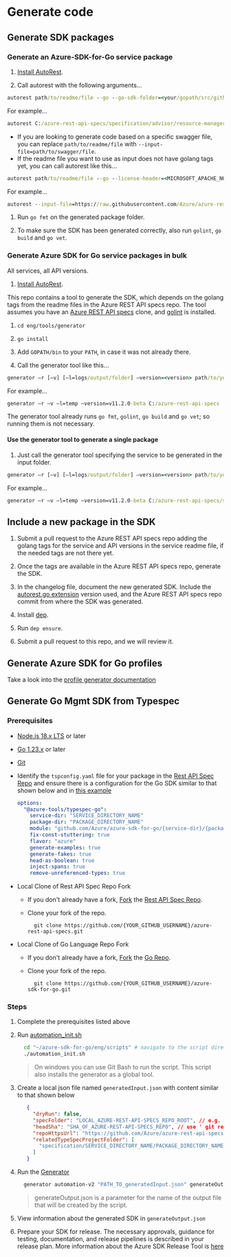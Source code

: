 # Generate code

## Generate SDK packages

### Generate an Azure-SDK-for-Go service package

1. [Install AutoRest](https://github.com/Azure/autorest#installing-autorest).

1. Call autorest with the following arguments...

``` cmd
autorest path/to/readme/file --go --go-sdk-folder=<your/gopath/src/github.com/Azure/azure-sdk-for-go> --package-version=<version> --user-agent=<Azure-SDK-For-Go/version services> [--tag=choose/a/tag/in/the/readme/file]
```

For example...

``` cmd
autorest C:/azure-rest-api-specs/specification/advisor/resource-manager/readme.md --go --go-sdk-folder=C:/goWorkspace/src/github.com/Azure/azure-sdk-for-go --tag=package-2016-07-preview --package-version=v11.2.0-beta --user-agent='Azure-SDK-For-Go/v11.2.0-beta services'
```

- If you are looking to generate code based on a specific swagger file, you can replace `path/to/readme/file` with `--input-file=path/to/swagger/file`.
- If the readme file you want to use as input does not have golang tags yet, you can call autorest like this...

``` cmd
autorest path/to/readme/file --go --license-header=<MICROSOFT_APACHE_NO_VERSION> --namespace=<packageName> --output-folder=<your/gopath/src/github.com/Azure/azure-sdk-for-go/services/serviceName/mgmt/APIversion/packageName> --package-version=<version> --user-agent=<Azure-SDK-For-Go/version services> --clear-output-folder --can-clear-output-folder --tag=<choose/a/tag/in/the/readme/file>
```

For example...

``` cmd
autorest --input-file=https://raw.githubusercontent.com/Azure/azure-rest-api-specs/current/specification/network/resource-manager/Microsoft.Network/2017-10-01/loadBalancer.json --go --license-header=MICROSOFT_APACHE_NO_VERSION --namespace=lb --output-folder=C:/goWorkspace/src/github.com/Azure/azure-sdk-for-go/services/network/mgmt/2017-09-01/network/lb --package-version=v11.2.0-beta --clear-output-folder --can-clear-output-folder
```

1. Run `go fmt` on the generated package folder.

1. To make sure the SDK has been generated correctly, also run `golint`, `go build` and `go vet`.

### Generate Azure SDK for Go service packages in bulk

All services, all API versions.

1. [Install AutoRest](https://github.com/Azure/autorest#installing-autorest).

This repo contains a tool to generate the SDK, which depends on the golang tags from the readme files in the Azure REST API specs repo. The tool assumes you have an [Azure REST API specs](https://github.com/Azure/azure-rest-api-specs) clone, and [golint](https://github.com/golang/lint) is installed.

1. `cd eng/tools/generator`

1. `go install`

1. Add `GOPATH/bin` to your `PATH`, in case it was not already there.

1. Call the generator tool like this...

``` cmd
generator –r [–v] [–l=logs/output/folder] –version=<version> path/to/your/swagger/repo/clone
```

For example...

``` cmd
generator –r –v –l=temp –version=v11.2.0-beta C:/azure-rest-api-specs
```

The generator tool already runs `go fmt`, `golint`, `go build` and `go vet`; so running them is not necessary.

#### Use the generator tool to generate a single package

1. Just call the generator tool specifying the service to be generated in the input folder.

``` cmd
generator –r [–v] [–l=logs/output/folder] –version=<version> path/to/your/swagger/repo/clone/specification/service
```

For example...

``` cmd
generator –r –v –l=temp –version=v11.2.0-beta C:/azure-rest-api-specs/specification/network
```

## Include a new package in the SDK

1. Submit a pull request to the Azure REST API specs repo adding the golang tags for the service and API versions in the service readme file, if the needed tags are not there yet.

1. Once the tags are available in the Azure REST API specs repo, generate the SDK.

1. In the changelog file, document the new generated SDK. Include the [autorest.go extension](https://github.com/Azure/autorest.go) version used, and the Azure REST API specs repo commit from where the SDK was generated.

1. Install [dep](https://github.com/golang/dep).

1. Run `dep ensure`.

1. Submit a pull request to this repo, and we will review it.

## Generate Azure SDK for Go profiles

Take a look into the [profile generator documentation](https://github.com/Azure/azure-sdk-for-go/tree/main/eng/tools/profileBuilder)

## Generate Go Mgmt SDK from Typespec
### Prerequisites
- [Node.js 18.x LTS](https://nodejs.org/en/download) or later
- [Go 1.23.x](https://go.dev/doc/install) or later
- [Git](https://git-scm.com/downloads)
- Identify the `tspconfig.yaml` file for your package in the [Rest API Spec Repo](https://github.com/Azure/azure-rest-api-specs) and ensure there is a configuration for the Go SDK similar to that shown below and in [this example](https://github.com/Azure/azure-rest-api-specs/blob/b09c9ec927456021dc549e111fa2cac3b4b00659/specification/contosowidgetmanager/Contoso.Management/tspconfig.yaml#L40)

     ```yaml
     options:
       "@azure-tools/typespec-go":
         service-dir: "SERVICE_DIRECTORY_NAME"
         package-dir: "PACKAGE_DIRECTORY_NAME"
         module: "github.com/Azure/azure-sdk-for-go/{service-dir}/{package-dir}"
         fix-const-stuttering: true
         flavor: "azure"
         generate-examples: true
         generate-fakes: true
         head-as-boolean: true
         inject-spans: true
         remove-unreferenced-types: true
    ```
- Local Clone of Rest API Spec Repo Fork
  - If you don't already have a fork, [Fork](https://docs.github.com/en/pull-requests/collaborating-with-pull-requests/working-with-forks/fork-a-repo#forking-a-repository) the [Rest API Spec Repo](https://github.com/Azure/azure-rest-api-specs).
  - Clone your fork of the repo.

    ```
      git clone https://github.com/{YOUR_GITHUB_USERNAME}/azure-rest-api-specs.git
    ```
- Local Clone of Go Language Repo Fork
  - If you don't already have a fork, [Fork](https://docs.github.com/en/pull-requests/collaborating-with-pull-requests/working-with-forks/fork-a-repo#forking-a-repository) the [Go Repo](https://github.com/Azure/azure-sdk-for-go).
  - Clone your fork of the repo.

    ```
      git clone https://github.com/{YOUR_GITHUB_USERNAME}/azure-sdk-for-go.git
    ```

### Steps
1. Complete the prerequisites listed above
2. Run [automation_init.sh](https://github.com/Azure/azure-sdk-for-go/blob/main/eng/scripts/automation_init.sh)
 
   ```sh
     cd "~/azure-sdk-for-go/eng/scripts" # navigate to the script directory
     ./automation_init.sh
   ```
   > On windows you can use Git Bash to run the script. This script also installs the generator as a global tool.
3. Create a local json file named `generatedInput.json` with content similar to that shown below

   ```json
      {
        "dryRun": false,
        "specFolder": "LOCAL_AZURE-REST-API-SPECS_REPO_ROOT", // e.g. "C:/git/azure-rest-api-specs"
        "headSha": "SHA_OF_AZURE-REST-API-SPECS_REPO", // use ' git rev-parse HEAD ' on the local azure-rest-api-specs repo root 
        "repoHttpsUrl": "https://github.com/Azure/azure-rest-api-specs",
        "relatedTypeSpecProjectFolder": [
          "specification/SERVICE_DIRECTORY_NAME/PACKAGE_DIRECTORY_NAME/" // e.g specification/contosowidgetmanager/Contoso.Management
        ]
      }
   ```
4. Run the [Generator](https://github.com/chidozieononiwu/azure-sdk-for-go/tree/main/eng/tools/generator)
   ```sh
     generator automation-v2 "PATH_TO_generatedInput.json" generateOutput.json
   ```
   > generateOutput.json is a parameter for the name of the output file that will be created by the script.
   
5. View information about the generated SDK in `generateOutput.json`
6. Prepare your SDK for release. The necessary approvals, guidance for testing, documentation, and release pipelines is described in your release plan. More information about the Azure SDK Release Tool is [here](https://eng.ms/docs/products/azure-developer-experience/plan/release-plan)